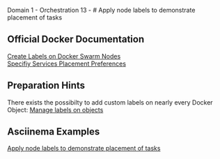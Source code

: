 Domain 1 - Orchestration
13 - # Apply node labels to demonstrate placement of tasks

## Official Docker Documentation
[Create Labels on Docker Swarm Nodes](https://docs.docker.com/engine/reference/commandline/node_update/)  
[Specifiy Services Placement Preferences](https://docs.docker.com/engine/swarm/services/#placement-constraints)

## Preparation Hints
There exists the possibilty to add custom labels on nearly every Docker Object: [Manage labels on objects](https://docs.docker.com/engine/userguide/labels-custom-metadata/#manage-labels-on-objects)

## Asciinema Examples
[Apply node labels to demonstrate placement of tasks](https://asciinema.org/a/fweACvdGhMzUFCEnFIXune226)
